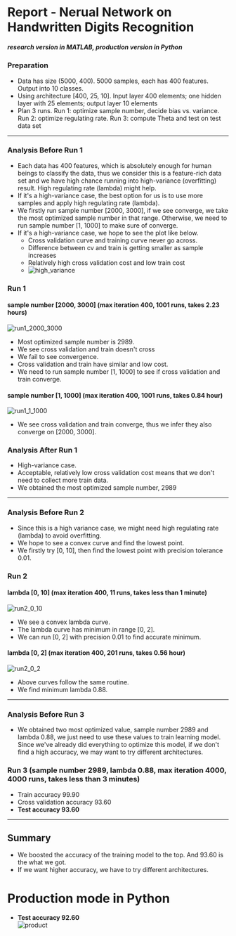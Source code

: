 # Report - Nerual Network on Handwritten Digits Recognition
##### research version in MATLAB, production version in Python 

### Preparation
- Data has size (5000, 400). 5000 samples, each has 400 features. Output into 10 classes.
- Using architecture [400, 25, 10]. Input layer 400 elements; one hidden layer with 25 elements; output layer 10 elements
- Plan 3 runs. Run 1: optimize sample number, decide bias vs. variance. Run 2: optimize regulating rate. Run 3: compute Theta and test on test data set

---

### Analysis Before Run 1
- Each data has 400 features, which is absolutely enough for human beings to classify the data, thus we consider this is a feature-rich data set and we have high chance running into high-variance (overfitting) result. High regulating rate (lambda) might help.
- If it's a high-variance case, the best option for us is to use more samples and apply high regulating rate (lambda).
- We firstly run sample number [2000, 3000], if we see converge, we take the most optimized sample number in that range. Otherwise, we need to run sample number [1, 1000] to make sure of converge.
- If it's a high-variance case, we hope to see the plot like below.
	- Cross validation curve and training curve never go across.
	- Difference between cv and train is getting smaller as sample increases
	- Relatively high cross validation cost and low train cost  	
	- ![high_variance](/readme_resource/high_variance.png)

### Run 1
#### sample number [2000, 3000] (max iteration 400, 1001 runs, takes 2.23 hours)
![run1_2000_3000](/readme_resource/run1_2000_3000.jpg)
- Most optimized sample number is 2989.
- We see cross validation and train doesn't cross
- We fail to see convergence.
- Cross validation and train have similar and low cost.
- We need to run sample number [1, 1000] to see if cross validation and train converge.  
#### sample number [1, 1000] (max iteration 400, 1001 runs, takes 0.84 hour)  
![run1_1_1000](/readme_resource/run1_1_1000.jpg)  
- We see cross validation and train converge, thus we infer they also converge on [2000, 3000].

### Analysis After Run 1
- High-variance case.
- Acceptable, relatively low cross validation cost means that we don't need to collect more train data.
- We obtained the most optimized sample number, 2989  

---

### Analysis Before Run 2
- Since this is a high variance case, we might need high regulating rate (lambda) to avoid overfitting.
- We hope to see a convex curve and find the lowest point.
- We firstly try [0, 10], then find the lowest point with precision tolerance 0.01.

### Run 2
#### lambda [0, 10] (max iteration 400, 11 runs, takes less than 1 minute)
![run2_0_10](/readme_resource/run2_0_10.jpg)  
- We see a convex lambda curve.
- The lambda curve has minimum in range [0, 2].
- We can run [0, 2] with precision 0.01 to find accurate minimum.  
#### lambda [0, 2] (max iteration 400, 201 runs, takes 0.56 hour)
![run2_0_2](/readme_resource/run2_0_2.jpg)
- Above curves follow the same routine.
- We find minimum lambda 0.88.

---

### Analysis Before Run 3
- We obtained two most optimized value, sample number 2989 and lambda 0.88, we just need to use these values to train learning model. Since we've already did everything to optimize this model, if we don't find a high accuracy, we may want to try different architectures.

### Run 3 (sample number 2989, lambda 0.88, max iteration 4000, 4000 runs, takes less than 3 minutes)
- Train accuracy 99.90
- Cross validation accuracy 93.60
- **Test accuracy 93.60**

---

## Summary
- We boosted the accuracy of the training model to the top. And 93.60 is the what we got.
- If we want higher accuracy, we have to try different architectures.

# Production mode in Python
- **Test accuracy 92.60**  
![product](/readme_resource/product.JPG)
